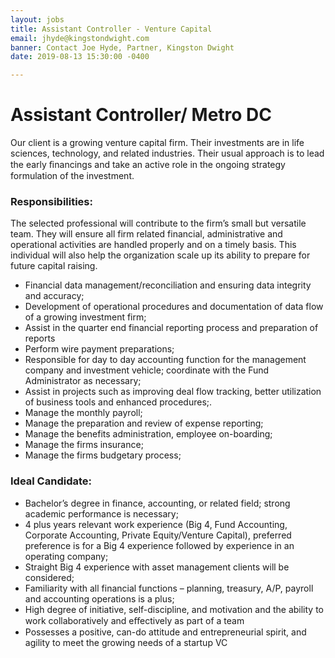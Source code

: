 ```yaml
---
layout: jobs
title: Assistant Controller - Venture Capital
email: jhyde@kingstondwight.com
banner: Contact Joe Hyde, Partner, Kingston Dwight
date: 2019-08-13 15:30:00 -0400

---
```

# **Assistant Controller/ Metro DC**

Our client is a growing venture capital firm. Their investments are in life sciences, technology, and related industries. Their usual approach is to lead the early ﬁnancings and take an active role in the ongoing strategy formulation of the investment.

### **Responsibilities:**

The selected professional will contribute to the firm’s small but versatile team. They will ensure all firm related financial, administrative and operational activities are handled properly and on a timely basis. This individual will also help the organization scale up its ability to prepare for future capital raising.

* Financial data management/reconciliation and ensuring data integrity and accuracy;
* Development of operational procedures and documentation of data flow of a growing investment firm;
* Assist in the quarter end financial reporting process and preparation of reports
* Perform wire payment preparations;
* Responsible for day to day accounting function for the management company and investment vehicle; coordinate with the Fund Administrator as necessary;
* Assist in projects such as improving deal flow tracking, better utilization of business tools and enhanced procedures;.
* Manage the monthly payroll;
* Manage the preparation and review of expense reporting;
* Manage the benefits administration, employee on-boarding;
* Manage the firms insurance;
* Manage the firms budgetary process;

### **Ideal Candidate:**

* Bachelor’s degree in finance, accounting, or related field; strong academic performance is necessary;
* 4 plus years relevant work experience (Big 4, Fund Accounting, Corporate Accounting, Private Equity/Venture Capital), preferred preference is for a Big 4 experience followed by experience in an operating company;
* Straight Big 4 experience with asset management clients will be considered;
* Familiarity with all financial functions – planning, treasury, A/P, payroll and accounting operations is a plus;
* High degree of initiative, self-discipline, and motivation and the ability to work collaboratively and eﬀectively as part of a team
* Possesses a positive, can-do attitude and entrepreneurial spirit, and agility to meet the growing needs of a startup VC